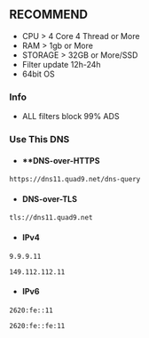 ## RECOMMEND 
* CPU > 4 Core 4 Thread or More
* RAM > 1gb or More
* STORAGE > 32GB or More/SSD
* Filter update 12h-24h
* 64bit OS
### Info
* ALL filters block 99% ADS

### Use This DNS

* #### **DNS-over-HTTPS
```
https://dns11.quad9.net/dns-query
```
* #### DNS-over-TLS
```
tls://dns11.quad9.net
```

* #### IPv4
```
9.9.9.11
```
```
149.112.112.11
```

* #### IPv6
```
2620:fe::11
```
```
2620:fe::fe:11
```
